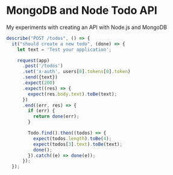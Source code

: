 # MongoDB and Node Todo API

My experiments with creating an API with Node.js and MongoDB


```javascript
describe("POST /todos", () => {
  it("should create a new todo", (done) => {
    let text = 'Test your application';

    request(app)
      .post('/todos')
      .set('x-auth', users[0].tokens[0].token)
      .send({text})
      .expect(200)
      .expect((res) => {
        expect(res.body.text).toBe(text);
      })
      .end((err, res) => {
        if (err) {
          return done(err);
        }

        Todo.find().then((todos) => {
          expect(todos.length).toBe(4);
          expect(todos[3].text).toBe(text);
          done();
        }).catch((e) => done(e));
      });
  });
```
